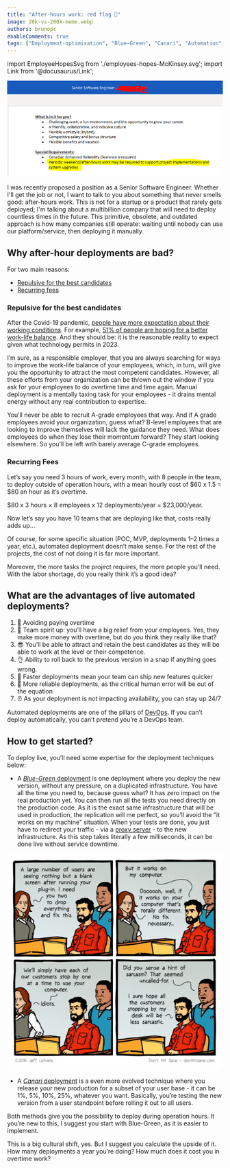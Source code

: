 ```yaml
---
title: "After-hours work: red flag 🚩"
image: 20k-vs-200k-meme.webp
authors: brunopc
enableComments: true
tags: ["Deployment-optimisation", "Blue–Green", "Canari", "Automation", "DevOps"]
---
```


import EmployeeHopesSvg from './employees-hopes-McKinsey.svg';
import Link from '@docusaurus/Link';

![Job description](./Job-description.PNG)

I was recently proposed a position as a Senior Software Engineer. Whether I'll get the job or not, I want to talk to you about something that never smells good: after-hours work. This is not for a startup or a product that rarely gets deployed; I'm talking about a multibillion company that will need to deploy countless times in the future. This primitive, obsolete, and outdated approach is how many companies still operate: waiting until nobody can use our platform/service, then deploying it manually.

<!-- truncate -->

## Why after-hour deployments are bad?

For two main reasons:
- [Repulsive for the best candidates](#repulsive-for-the-best-candidates)
- [Recurring fees](#recurring-fees)

### Repulsive for the best candidates

After the Covid-19 pandemic, [people have more expectation about their working conditions](https://insights-north-america.aon.com/enhancing-wellbeing/changing-expectations-how-the-pandemic-has-affected-what-employees-want-from-their-benefits-programs). For example, [51% of people are hoping for a better work-life balance](https://www.weforum.org/agenda/2021/05/employers-pandemic-covid-19-mental-health/). And they should be: it is the reasonable reality to expect given what technology permits in 2023.

<Link to="https://www.mckinsey.com/capabilities/people-and-organizational-performance/our-insights/what-employees-are-saying-about-the-future-of-remote-work">
    <EmployeeHopesSvg />
</Link>

I’m sure, as a responsible employer, that you are always searching for ways to improve the work-life balance of your employees, which, in turn, will give you the opportunity to attract the most competent candidates. However, all these efforts from your organization can be thrown out the window if you ask for your employees to do overtime time and time again. Manual deployment is a mentally taxing task for your employees - it drains mental energy without any real contribution to expertise.

You’ll never be able to recruit A-grade employees that way. And if A grade employees avoid your organization, guess what? B-level employees that are looking to improve themselves will lack the guidance they need. What does employees do when they lose their momentum forward? They start looking elsewhere. So you’ll be left with barely average C-grade employees.

### Recurring Fees

Let’s say you need 3 hours of work, every month, with 8 people in the team, to deploy outside of operation hours, with a mean hourly cost of $60 x 1.5 = $80 an hour as it’s overtime.

$80 x 3 hours × 8 employees x 12 deployments/year = $23,000/year.

Now let’s say you have 10 teams that are deploying like that, costs really adds up…

Of course, for some specific situation (POC, MVP, deployments 1–2 times a year, etc.), automated deployment doesn’t make sense. For the rest of the projects, the cost of not doing it is far more important.

Moreover, the more tasks the project requires, the more people you’ll need. With the labor shortage, do you really think it’s a good idea?

## What are the advantages of live automated deployments?

1. 🤑 Avoiding paying overtime
2. 🙌 Team spirit up: you’ll have a big relief from your employees. Yes, they make more money with overtime, but do you think they really like that? 
3. 😎 You’ll be able to attract and retain the best candidates as they will be able to work at the level or their competence.
4. 👌 Ability to roll back to the previous version in a snap if anything goes wrong.
5. 💨 Faster deployments mean your team can ship new features quicker
6. 🙏 More reliable deployments, as the critical human error will be out of the equation
7. ⏰ As your deployment is not impacting availability, you can stay up 24/7

Automated deployments are one of the pillars of [DevOps](https://en.wikipedia.org/wiki/DevOps). If you can’t deploy automatically, you can’t pretend you’re a DevOps team.

## How to get started?

To deploy live, you’ll need some expertise for the deployment techniques below:

- A [*Blue-Green* deployment](https://docs.aws.amazon.com/whitepapers/latest/overview-deployment-options/bluegreen-deployments.html) is one deployment where you deploy the new version, without any pressure, on a duplicated infrastructure. You have all the time you need to, because guess what? It has zero impact on the real production yet. You can then run all the tests you need directly on the production code. As it is the exact same infrastructure that will be used in production, the replication will me perfect, so you’ll avoid the "it works on my machine" situation. When your tests are done, you just have to redirect your traffic - via a [proxy server](https://en.wikipedia.org/wiki/Proxy_server) - to the new infrastructure. As this step takes literally a few milliseconds, it can be done live without service downtime.

![It works on my machine comic](./It-work-on-my-machine.webp)

- A [*Canari* deployment](https://cloud.google.com/deploy/docs/deployment-strategies/canary) is a even more evolved technique where you release your new production for a subset of your user base - it can be 1%, 5%, 10%, 25%, whatever you want. Basically, you’re testing the new version from a user standpoint before rolling it out to all users.

Both methods give you the possibility to deploy during operation hours. It you’re new to this, I suggest you start with Blue-Green, as it is easier to implement.

This is a big cultural shift, yes. But I suggest you calculate the upside of it. How many deployments a year you’re doing? How much does it cost you in overtime work?
